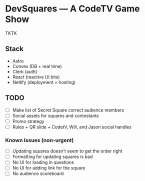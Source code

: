 # DevSquares — A CodeTV Game Show

TKTK

## Stack

- Astro
- Convex (DB + real time)
- Clerk (auth)
- React (reactive UI bits)
- Netlify (deployment + hosting)

## TODO

- [ ] Make list of Secret Square correct audience members
- [ ] Social assets for squares and contestants
- [ ] Promo strategy
- [ ] Rules + QR slide + CodetV, Will, and Jason social handles

### Known Issues (non-urgent)

- [ ] Updating squares doesn't seem to get the order right
- [ ] Formatting for updating squares is bad
- [ ] No UI for loading in questions
- [ ] No UI for adding link for the square
- [ ] No audience scoreboard
